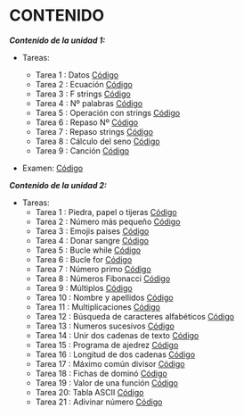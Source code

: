 # **CONTENIDO**
***Contenido de la unidad 1:***
- Tareas:
    - Tarea 1 : Datos [Código](UD1/datos.py)
    - Tarea 2 : Ecuación [Código](UD1/ecuacion.py)
    - Tarea 3 : F strings [Código](UD1/fstr.py)
    - Tarea 4 : Nº palabras [Código](UD1/num_words.py)
    - Tarea 5 : Operación con strings [Código](UD1/operation_str.py)
    - Tarea 6 : Repaso Nº [Código](UD1/repaso_num.py)
    - Tarea 7 : Repaso strings [Código](UD1/repaso_str.py)
    - Tarea 8 : Cálculo del seno [Código](UD1/seno.py)
    - Tarea 9 : Canción [Código](UD1/song.py)  

- Examen: [Código](UD1/pop1.py)  

***Contenido de la unidad 2:*** 
- Tareas:
    - Tarea 1 : Piedra, papel o tijeras [Código](UD2/hand_game.py)
    - Tarea 2 : Número más pequeño [Código](UD2/minimum_number.py)
    - Tarea 3 : Emojis paises  [Código](UD2/country_emoji.py)
    - Tarea 4 : Donar sangre [Código](UD2/blood_donation.py)
    - Tarea 5 : Bucle while [Código](UD2/multiples3_limit.py)  
    - Tarea 6 : Bucle for [Código](UD2/num_vowels.py)  
    - Tarea 7 : Número primo [Código](UD2/prime.py)  
    - Tarea 8 : Números Fibonacci [Código](UD2/fibonacci.py)  
    - Tarea 9 : Múltiplos [Código](UD2/repaso1.py)  
    - Tarea 10 : Nombre y apellidos [Código](UD2/repaso2.py)  
    - Tarea 11 : Multiplicaciones [Código](UD2/repaso3.py)  
    - Tarea 12 : Búsqueda de caracteres alfabéticos [Código](UD2/repaso4.py)  
    - Tarea 13 : Numeros sucesivos [Código](UD2/repaso5.py)  
    - Tarea 14 : Unir dos cadenas de texto [Código](UD2/repaso6.py)  
    - Tarea 15 : Programa de ajedrez [Código](UD2/repaso7.py)  
    - Tarea 16 : Longitud de dos cadenas [Código](UD2/repaso8.py)  
    - Tarea 17 : Máximo común divisor [Código](UD2/repaso9.py)  
    - Tarea 18 : Fichas de dominó [Código](UD2/repaso10.py)  
    - Tarea 19 : Valor de una función [Código](UD2/repaso11.py)  
    - Tarea 20: Tabla ASCII [Código](UD2/repaso12.py)  
    - Tarea 21 : Adivinar número [Código](UD2/repaso13.py)

